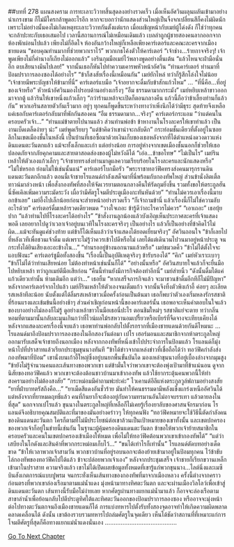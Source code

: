 ##บทที่ 278 แผนสงคราม
การทะเลาะวิวาทสิ้นสุดลงอย่างรวดเร็ว
เมื่อเห็นอัศวินผลุนผลันเข้ามาอย่างน่าเกรงขาม ก็ไม่มีใครกล้าพูดอะไรอีก หากจะบอกว่านักแสดงส่วนใหญ่เป็นจิ้งจกเปลี่ยนสีก็คงไม่ผิดนัก เพราะไม่อย่างนั้นคงไม่เกิดเหตุทะเลาะวิวาทกันตั้งแต่แรก เมื่อเผชิญหน้ากับเมย์ผู้โด่งดัง ก็ใช่ว่าทุกคนจะกล้าปะทะกับเธอเสมอไป เวลานี้สถานการณ์ไม่เหมือนเดิมแล้ว เบลล่าถูกผู้ชายสองคนลากออกจากห้องพักผ่อนไปแล้ว
เพียงไม่กี่อึดใจ ห้องอันกว้างใหญ่ก็เหลือเพียงคาร์เตอร์และคณะละครจากเมืองชายแดน
“ขอบคุณท่านมากที่ช่วยพวกเราไว้” พวกเกธโค้งตัวให้คาร์เตอร์
“เจ้าช่าง...ร้ายกาจจริงๆ! เจ้าพูดเพียงไม่กี่คำนางก็เถียงไม่ออกแล้ว” เอรินกุมมือเมย์ไว้พลางพูดอย่างตื่นเต้น “แล้วไหนจะฝ่ามือนั่นอีก ตบเสียนางมึนไปเลย!”
จากนั้นเธอก็หันไปทำความเคารพหัวหน้าอัศวิน “ท่านคาร์เตอร์ ท่านมาที่ป้อมปราการลองซองได้อย่างไร”
“ข้าก็สงสัยเรื่องนี้เหมือนกัน” เมย์ยักไหล่ ทว่าก็รู้สึกโล่งใจไม่น้อย
“เจ้าชายมีพระบัญชาให้ข้ามาที่นี่” คาร์เตอร์แบมือ “เจ้าอยากจะดื่มกับข้าสักแก้วไหม”
…
“ที่นี่คือ...ที่อยู่ของเจ้าหรือ” หัวหน้าอัศวินมองไปรอบด้านอย่างเกร็งๆ
“อืม ธรรมดามากกระมัง” เมย์หยิบเหล้าขาวออกมาจากตู้ แล้วรินให้เขาหนึ่งแก้วเล็กๆ “กว่าร้านเหล้าจะเปิดก็ตอนกลางคืน แก้วนี้ถือว่าข้าเลี้ยงท่านก็แล้วกัน” พวกเอรินสลายตัวกันเร็วมาก อยู่ๆ ทุกคนก็พูดขึ้นระหว่างทางว่าเพิ่งนึกได้ว่ามีธุระ สุดท้ายจึงเหลือแค่เธอกับคาร์เตอร์กลับมาที่พักกันสองคน
“อืม ธรรมดามาก...จริงๆ” คาร์เตอร์กระแอม “ว่าแต่คนในครอบครัวเจ้า...”
“ท่านแม่ข้าตายไปนานแล้ว ส่วนท่านพ่อข้า ข้าหางานในโรงละครให้เขาทำแล้ว เป็นงานเบ็ดเตล็ดง่ายๆ น่ะ” เมย์พูดเรียบๆ “แต่ข้าคิดว่าเขาน่าจะกลับดึก”
กระท่อมชั้นเดียวที่ตั้งอยู่ในซอยลึกในเขตเมืองชั้นในหลังนี้ เป็นบ้านที่เธอซื้อมาด้วยเงินเก็บของเธอหลังจากที่ได้ตำแหน่งดวงดาวแห่งดินแดนตะวันตกแล้ว แม้จะทั้งเล็กและเก่า แต่อย่างน้อย การอยู่ห่างจากเขตเมืองชั้นนอกก็ช่วยให้เธอปลอดภัยจากภัยคุกคามและสายตาสอดส่องของผู้ไม่หวังดีได้
“เอ่อ...ข้าขอโทษ”
“ไม่เป็นไร” เมย์รินเหล้าให้ตัวเองแก้วเล็กๆ “เจ้าชายทรงส่งท่านมาดูแลความเรียบร้อยในโรงละครและนักแสดงหรือ”
“ไม่ใช่หรอก ย่อมไม่ใช่เช่นนั้นแน่” คาร์เตอร์โบกมือรัว “พระราชาทอว์ฟิคทรงส่งคนมารุกรานดินแดนตะวันตกอีกแล้ว ตอนนี้เจ้าชายโรแลนด์กำลังเสด็จมาที่นี่พร้อมกับกองทัพใหญ่ ส่วนข้านั่งลิตเติ้ลทาวน์มาล่วงหน้า เพื่อสั่งกองทัพที่สองให้จัดเวรยามตอนกลางคืนให้รัดกุมยิ่งขึ้น รวมทั้งขอให้ตระกูลฮันนี่ซัคเคิลเพิ่มความระมัดระวัง เผื่อว่ามีศัตรูโจมตีประตูเมืองกะทันหันด้วย”
“ท่านไม่ควรเอาเรื่องนี้มาบอกข้าเลย” เมย์อึ้งไปเล็กน้อยก่อนจะส่ายหน้าอย่างรวดเร็ว
“ก็เจ้าถามข้านี่ แล้วเรื่องนี้ก็ไม่ใช่ความลับอะไรด้วย” คาร์เตอร์ดื่มเหล้ารวดเดียวหมด “วางใจเถอะ ข้ารู้ดีว่าอะไรควรไม่ควร”
“เอาเถอะ” เธอบุ้ยปาก “แล้วท่านไปที่โรงละครได้อย่างไร”
“ข้าสั่งงานลูกน้องแล้วบังเอิญเห็นประกาศละครที่เจ้าแสดงพอดี เลยอยากไปดูว่าเวลาเจ้าอยู่บนเวทีในโรงละครจริงๆ เป็นอย่างไร แล้วก็เป็นอย่างที่ข้าคิดไว้ไม่ผิด...แม้จะทันดูแค่ช่วงท้าย แต่ข้าก็ได้เห็นแล้วว่าเจ้าแสดงได้ยอดเยี่ยมจริงๆ” อัศวินถอนใจ “ข้าก็เลยไปที่หลังเวทีเพื่อชวนเจ้าดื่ม แต่เพราะไม่รู้ว่าควรเข้าไปดีหรือไม่ เลยได้แต่เดินวนไปวนมาอยู่หน้าประตู จนกระทั่งได้ยินเสียงเอะอะข้างใน...”
“ท่านรออยู่ข้างนอกนานแล้วหรือ” เมย์ขมวดคิ้ว
“ข้าไม่ได้ตั้งใจจะแอบฟังนะ” คาร์เตอร์ชูมือทั้งสองขึ้น “เรื่องนี้เป็นอุบัติเหตุจริงๆ ข้ารับรองได้”
“คิก” เมย์หัวเราะเบาๆ “ข้าก็ไม่ได้ว่าท่านเสียหน่อย ไม่ต้องทำหน้าเช่นนั้นก็ได้”
“อย่างนั้นหรือ” อัศวินสบายใจแล้วก็จะยื่นมือไปหยิบเหล้า ทว่าถูกเมย์ตีมือเสียก่อน
“คืนนี้ท่านยังมีภารกิจต้องทำอีกนี่” เมย์ส่ายนิ้ว “ดังนั้นดื่มได้แค่แก้วเดียวเท่านั้น ห้ามเติมอีก แต่ว่า...” เธอยิ้ม “หากเสร็จภารกิจแล้ว จะมาชวนข้าดื่มอีกทีก็ไม่มีปัญหา”
หลังจากคาร์เตอร์จากไปแล้ว เมย์ก็รินเหล้าให้ตัวเองจนเต็มแก้ว จากนั้นจึงทิ้งตัวพิงเก้าอี้ ค่อยๆ ละเลียดรสเหล้าทีละน้อย
นับตั้งแต่ได้ลิ้มรสเหล้าขาวเมื่อครั้งก่อนเป็นต้นมา เธอก็พบว่าตัวเองเริ่มหลงรักรสชาติที่ร้อนแรงและเข้มข้นนี้อย่างช้าๆ
ส่วนคำเชิญก่อนหน้านี้ของคาร์เตอร์นั้น เธอพอจะเห็นคำตอบในใจแล้ว ของบางอย่างไม่ลองก็ไม่รู้ ดูอย่างเหล้าขาวในมือเธอนี่ปะไร ตอนชิมใหม่ๆ รสชาติแย่จะตาย ทว่ากลิ่นหอมที่ตามมานั้นกลับละมุนเกินกว่าที่ไวน์ผลไม้รสหวานอมเปรี้ยวหรือเบียร์ที่จืดจางจะเทียบเคียงได้
หลังจากแสดงละครเรื่องนี้จบแล้ว เธอพาท่านพ่อกลับไปตั้งรกรากที่เมืองชายแดนด้วยกันดีไหมนะ
...
โรแลนด์มาถึงป้อมปราการลองซองในอีกสองวันต่อมา
เปโร เฮอร์มอนและสมาชิกจากห้าตระกูลใหญ่ออกมารับเสด็จเจ้าชายถึงนอกเมือง
หลังจากกองทัพที่หนึ่งเข้าไปประจำการในป้อมแล้ว โรแลนด์ก็มุ่งหน้าไปที่ปราสาทแล้วเรียกประชุมขุนนางทันที
“ข้าได้ข่าวจากแหล่งข่าวที่เชื่อถือได้ว่า ทอว์ฟิคกำลังส่งกองทัพมาที่ป้อม” เขานั่งบนเก้าอี้ใหญ่ซึ่งอยู่บนยกพื้นขั้นบันได มองเหล่าขุนนางที่อยู่เบื้องล่างจากมุมสูง “ข้ายังไม่รู้จำนวนคนและเส้นทางของพวกเขา แต่ข้ามั่นใจว่าพวกเขาจะต้องพุ่งเป้ามาที่ข้าแน่นอน ดูจากนิสัยของทอว์ฟิคแล้ว พวกเขาจะต้องต้อนชาวบ้านมาเข้ากองทัพ แล้วใช้ยากระตุ้นคนพวกนี้ให้ทำสงครามอย่างไม่ต้องสงสัย”
“กระหม่อมมีคำถามพ่ะย่ะค่ะ” ไวเคานต์อีลีแห่งตระกูลวูล์ฟถามอย่างสงสัย “ยาที่ฝ่าบาทตรัสถึงคือ...”
“ยาเม็ดสีแดงอันชั่วร้าย มันทำให้คนธรรมดามีพลังแข็งแกร่งเหนืออัศวินได้ แต่หลังจากที่ยาหมดฤทธิ์แล้ว คนที่กินยาก็จะต้องอยู่กับความทรมานอันไม่อาจบรรเทา แล้วตายลงในที่สุด” นอกจากเปโรแล้ว ขุนนางในตระกูลใหญ่ที่เหลือก็ไม่เคยรู้เรื่องยาลับของศาสนจักรมาก่อน โรแลนด์จึงอธิบายคุณสมบัติและที่มาของมันอย่างคร่าวๆ ให้ทุกคนฟัง “ทอว์ฟิคหมายจะใช้วิธีนี้ตัดกำลังคนของดินแดนตะวันตก ใครก็ตามที่ไม่มีประโยชน์ต่อเขาล้วนเป็นเป้าหมายของเขาทั้งนั้น และเขตปกครองของพวกเจ้าก็อยู่ในข่ายนี้เช่นกัน ในฐานะผู้คุ้มครองดินแดนตะวันตก ข้าขอให้พวกเจ้าย้ายสมาชิกในครอบครัวและคนในเขตปกครองเข้าเมืองให้หมด เพื่อไม่ให้ทอว์ฟิคต้อนพวกเขาเข้ากองทัพได้”
“แต่ว่าเสบียงในโกดังและสินค้าที่พวกกระหม่อมเก็บไว้...”
“ขนได้เท่าไรก็เท่านั้น” โรแลนด์ตัดบทอย่างเด็ดขาด “ข้าให้เวลาพวกเจ้าสามวัน พวกชาวบ้านที่อยู่รอบนอกจะต้องย้ายเข้ามาอยู่ในป้อมทุกคน ไว้ข้าขับไล่กองทัพของทอว์ฟิคไปได้แล้ว ข้าจะปล่อยพวกเจ้าเอง”
หลังจากประชุมเสร็จ เจ้าชายก็เรียกขวานเหล็กเข้ามาในปราสาท
ความจริงแล้ว เขาไม่ได้เปิดเผยข้อมูลทั้งหมดที่เขารู้แก่พวกขุนนาง...ไลต์นิ่งและเมซีบินสังเกตการณ์แบบปูพรม จนกระทั่งเห็นเส้นทางของกองทัพที่มาจากเมืองหลวง ครั้งนี้ต่างจากคราวก่อนตรงที่พวกเขาล่องเรือมาตามแม่น้ำแดง มุ่งหน้ามาทางทิศตะวันตก และจะผ่านเมืองวิลโลว์เพื่อเข้าสู่ดินแดนตะวันตก
เส้นทางนี้รับมือไม่ง่ายเลย หากศัตรูผ่านทางแยกแม่น้ำมาแล้ว ก็อาจจะล่องเรือตามสาขาลำน้ำเพื่อย้อนกลับไปตีประตูทิศใต้และทิศตะวันออกของป้อมปราการลองซอง หรืออาจจะมุ่งหน้าต่อไปทางตะวันตกจนถึงเมืองชายแดนก็ได้
การแบ่งทหารไปตั้งรับทั้งสองจุดอาจทำให้เกิดความผิดพลาดคลาดเคลื่อนได้ ดังนั้น เขาต้องรวบรวมทหารไปถล่มศัตรูในจุดเดียว
เห็นได้ชัดว่าสถานที่ที่เหมาะแก่การโจมตีศัตรูที่สุดก็คือทางแยกแม่น้ำแดงนั่นเอง
.........................................


[Go To Next Chapter]( ./191.md)